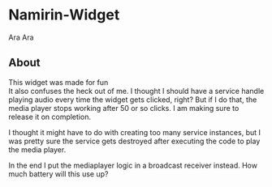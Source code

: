 # Namirin-Widget
Ara Ara

<H2>About</H2>
This widget was made for fun

<br/>
It also confuses the heck out of me. I thought I should have a service handle playing audio every time the widget gets clicked, right?
But if I do that, the media player stops working after 50 or so clicks. I am making sure to release it on completion.

I thought it might have to do with creating too many service instances, but I was pretty sure the service gets destroyed after executing
the code to play the media player. 

In the end I put the mediaplayer logic in a broadcast receiver instead. How much battery will this use up?
